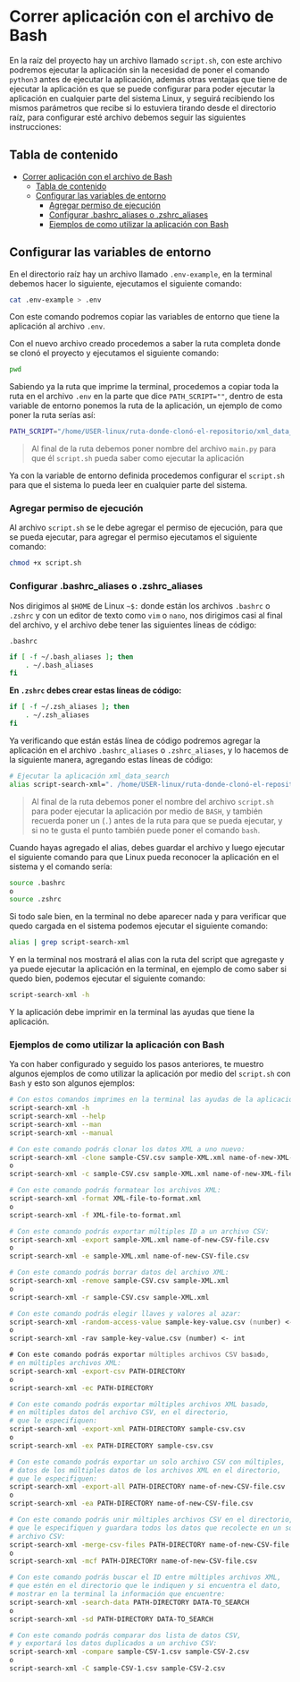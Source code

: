# Correr aplicación con el archivo de Bash

En la raíz del proyecto hay un archivo llamado `script.sh`, con este archivo podremos ejecutar la aplicación sin la necesidad de poner el comando `python3` antes de ejecutar la aplicación, además otras ventajas que tiene de ejecutar la aplicación es que se puede configurar para poder ejecutar la aplicación en cualquier parte del sistema Linux, y seguirá recibiendo los mismos parámetros que recibe si lo estuviera tirando desde el directorio raíz, para configurar esté archivo debemos seguir las siguientes instrucciones:

## Tabla de contenido

- [Correr aplicación con el archivo de Bash](#correr-aplicación-con-el-archivo-de-bash)
  - [Tabla de contenido](#tabla-de-contenido)
  - [Configurar las variables de entorno](#configurar-las-variables-de-entorno)
    - [Agregar permiso de ejecución](#agregar-permiso-de-ejecución)
    - [Configurar .bashrc_aliases o .zshrc_aliases](#configurar-bashrc_aliases-o-zshrc_aliases)
    - [Ejemplos de como utilizar la aplicación con Bash](#ejemplos-de-como-utilizar-la-aplicación-con-bash)

## Configurar las variables de entorno

En el directorio raíz hay un archivo llamado `.env-example`, en la terminal debemos hacer lo siguiente, ejecutamos el siguiente comando:

```sh
cat .env-example > .env
```

Con este comando podremos copiar las variables de entorno que tiene la aplicación al archivo `.env`.

Con el nuevo archivo creado procedemos a saber la ruta completa donde se clonó el proyecto y ejecutamos el siguiente comando:

```sh
pwd
```

Sabiendo ya la ruta que imprime la terminal, procedemos a copiar toda la ruta en el archivo `.env` en la parte que dice `PATH_SCRIPT=""`, dentro de esta variable de entorno ponemos la ruta de la aplicación, un ejemplo de como poner la ruta serías así:

```sh
PATH_SCRIPT="/home/USER-linux/ruta-donde-clonó-el-repositorio/xml_data_search/main.py"
```

> Al final de la ruta debemos poner nombre del archivo `main.py` para que él `script.sh` pueda saber como ejecutar la aplicación

Ya con la variable de entorno definida procedemos configurar el `script.sh` para que el sistema lo pueda leer en cualquier parte del sistema.

### Agregar permiso de ejecución

Al archivo `script.sh` se le debe agregar el permiso de ejecución, para que se pueda ejecutar, para agregar el permiso ejecutamos el siguiente comando:

```sh
chmod +x script.sh
```

### Configurar .bashrc_aliases o .zshrc_aliases

Nos dirigimos al `$HOME` de Linux `~$:` donde están los archivos `.bashrc` o `.zshrc` y con un editor de texto como `vim` o `nano`, nos dirigimos casi al final del archivo, y el archivo debe tener las siguientes líneas de código:

`.bashrc`

```bash
if [ -f ~/.bash_aliases ]; then
    . ~/.bash_aliases
fi
```

**En `.zshrc` debes crear estas líneas de código:**

```zsh
if [ -f ~/.zsh_aliases ]; then
    . ~/.zsh_aliases
fi
```

Ya verificando que están estás línea de código podremos agregar la aplicación en el archivo `.bashrc_aliases` o `.zshrc_aliases`, y lo hacemos de la siguiente manera, agregando estas líneas de código:

```zsh
# Ejecutar la aplicación xml_data_search
alias script-search-xml=". /home/USER-linux/ruta-donde-clonó-el-repositorio/xml_data_search/script.sh"
```

> Al final de la ruta debemos poner el nombre del archivo `script.sh` para poder ejecutar la aplicación por medio de `BASH`, y también recuerda poner un (`.`) antes de la ruta para que se pueda ejecutar, y si no te gusta el punto también puede poner el comando `bash`.

Cuando hayas agregado el alias, debes guardar el archivo y luego ejecutar el siguiente comando para que Linux pueda reconocer la aplicación en el sistema y el comando sería:

```zsh
source .bashrc
o
source .zshrc
```

Si todo sale bien, en la terminal no debe aparecer nada y para verificar que quedo cargada en el sistema podemos ejecutar el siguiente comando:

```zsh
alias | grep script-search-xml
```

Y en la terminal nos mostrará el alias con la ruta del script que agregaste y ya puede ejecutar la aplicación en la terminal, en ejemplo de como saber si quedo bien, podemos ejecutar el siguiente comando:

```zsh
script-search-xml -h
```

Y la aplicación debe imprimir en la terminal las ayudas que tiene la aplicación.

### Ejemplos de como utilizar la aplicación con Bash

Ya con haber configurado y seguido los pasos anteriores, te muestro algunos ejemplos de como utilizar la aplicación por medio del `script.sh` con `Bash` y esto son algunos ejemplos:

```zsh
# Con estos comandos imprimes en la terminal las ayudas de la aplicación:
script-search-xml -h
script-search-xml --help
script-search-xml --man
script-search-xml --manual

# Con este comando podrás clonar los datos XML a uno nuevo:
script-search-xml -clone sample-CSV.csv sample-XML.xml name-of-new-XML-file.xml
o
script-search-xml -c sample-CSV.csv sample-XML.xml name-of-new-XML-file.xml

# Con este comando podrás formatear los archivos XML:
script-search-xml -format XML-file-to-format.xml
o
script-search-xml -f XML-file-to-format.xml

# Con este comando podrás exportar múltiples ID a un archivo CSV:
script-search-xml -export sample-XML.xml name-of-new-CSV-file.csv
o
script-search-xml -e sample-XML.xml name-of-new-CSV-file.csv

# Con este comando podrás borrar datos del archivo XML:
script-search-xml -remove sample-CSV.csv sample-XML.xml
o
script-search-xml -r sample-CSV.csv sample-XML.xml

# Con este comando podrás elegir llaves y valores al azar:
script-search-xml -random-access-value sample-key-value.csv (number) <- int
o
script-search-xml -rav sample-key-value.csv (number) <- int

# Con este comando podrás exportar múltiples archivos CSV basado,
# en múltiples archivos XML:
script-search-xml -export-csv PATH-DIRECTORY
o
script-search-xml -ec PATH-DIRECTORY

# Con este comando podrás exportar múltiples archivos XML basado,
# en múltiples datos del archivo CSV, en el directorio,
# que le especifiquen:
script-search-xml -export-xml PATH-DIRECTORY sample-csv.csv
o
script-search-xml -ex PATH-DIRECTORY sample-csv.csv

# Con este comando podrás exportar un solo archivo CSV con múltiples,
# datos de los múltiples datos de los archivos XML en el directorio,
# que le especifiquen:
script-search-xml -export-all PATH-DIRECTORY name-of-new-CSV-file.csv
o
script-search-xml -ea PATH-DIRECTORY name-of-new-CSV-file.csv

# Con este comando podrás unir múltiples archivos CSV en el directorio,
# que le especifiquen y guardara todos los datos que recolecte en un solo,
# archivo CSV:
script-search-xml -merge-csv-files PATH-DIRECTORY name-of-new-CSV-file.csv
o
script-search-xml -mcf PATH-DIRECTORY name-of-new-CSV-file.csv

# Con este comando podrás buscar el ID entre múltiples archivos XML,
# que estén en el directorio que le indiquen y si encuentra el dato,
# mostrar en la terminal la información que encuentre:
script-search-xml -search-data PATH-DIRECTORY DATA-TO_SEARCH
o
script-search-xml -sd PATH-DIRECTORY DATA-TO_SEARCH

# Con este comando podrás comparar dos lista de datos CSV,
# y exportará los datos duplicados a un archivo CSV:
script-search-xml -compare sample-CSV-1.csv sample-CSV-2.csv
o
script-search-xml -C sample-CSV-1.csv sample-CSV-2.csv
```
